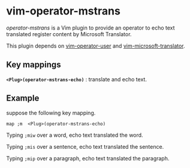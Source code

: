 # vim-operator-mstrans

*operator-mstrans* is a Vim plugin to provide an operator to echo text translated register content by Microsoft Translator.

This plugin depends on [vim-operator-user](https://github.com/kana/vim-operator-user) and [vim-microsoft-translator](https://github.com/Jagua/vim-microsoft-translator).


## Key mappings

**`<Plug>(operator-mstrans-echo)`**
: translate and echo text.


## Example

suppose the following key mapping.

```vim
map ;m  <Plug>(operator-mstrans-echo)
```

Typing `;miw` over a word, echo text translated the word.

Typing `;mis` over a sentence, echo text translated the sentence.

Typing `;mip` over a paragraph, echo text translated the paragraph.



